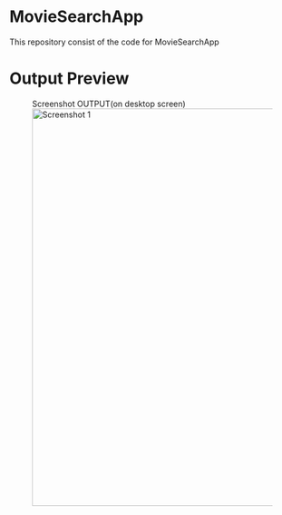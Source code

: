 # MovieSearchApp
This repository consist of the code for MovieSearchApp


# Output Preview


<figure>
  <figcaption>Screenshot OUTPUT(on desktop screen)</figcaption>
  <img preview.png" alt="Screenshot 1" width="700">
</figure>
